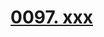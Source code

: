 # [0097. xxx](https://github.com/Tdahuyou/react/tree/main/0097.%20xxx)

<!-- region:toc -->

<!-- endregion:toc -->





